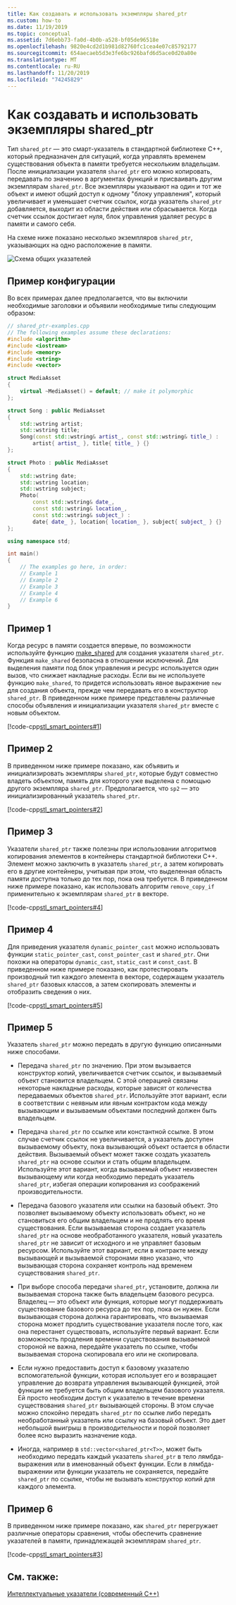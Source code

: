 ```yaml
---
title: Как создавать и использовать экземпляры shared_ptr
ms.custom: how-to
ms.date: 11/19/2019
ms.topic: conceptual
ms.assetid: 7d6ebb73-fa0d-4b0b-a528-bf05de96518e
ms.openlocfilehash: 9820e4cd2d1b981d82760fc1cea4e07c85792177
ms.sourcegitcommit: 654aecaeb5d3e3fe6bc926bafd6d5ace0d20a80e
ms.translationtype: MT
ms.contentlocale: ru-RU
ms.lasthandoff: 11/20/2019
ms.locfileid: "74245829"
---
```

# <a name="how-to-create-and-use-shared_ptr-instances"></a>Как создавать и использовать экземпляры shared_ptr

Тип `shared_ptr` — это смарт-указатель в стандартной библиотеке C++, который предназначен для ситуаций, когда управлять временем существования объекта в памяти требуется нескольким владельцам. После инициализации указателя `shared_ptr` его можно копировать, передавать по значению в аргументах функций и присваивать другим экземплярам `shared_ptr`. Все экземпляры указывают на один и тот же объект и имеют общий доступ к одному "блоку управления", который увеличивает и уменьшает счетчик ссылок, когда указатель `shared_ptr` добавляется, выходит из области действия или сбрасывается. Когда счетчик ссылок достигает нуля, блок управления удаляет ресурс в памяти и самого себя.

На схеме ниже показано несколько экземпляров `shared_ptr`, указывающих на одно расположение в памяти.

![Схема общих указателей](media/shared_ptr.png "Схема общих указателей")

## <a name="example-setup"></a>Пример конфигурации

Во всех примерах далее предполагается, что вы включили необходимые заголовки и объявили необходимые типы следующим образом:

```cpp
// shared_ptr-examples.cpp
// The following examples assume these declarations:
#include <algorithm>
#include <iostream>
#include <memory>
#include <string>
#include <vector>

struct MediaAsset
{
    virtual ~MediaAsset() = default; // make it polymorphic
};

struct Song : public MediaAsset
{
    std::wstring artist;
    std::wstring title;
    Song(const std::wstring& artist_, const std::wstring& title_) :
        artist{ artist_ }, title{ title_ } {}
};

struct Photo : public MediaAsset
{
    std::wstring date;
    std::wstring location;
    std::wstring subject;
    Photo(
        const std::wstring& date_,
        const std::wstring& location_,
        const std::wstring& subject_) :
        date{ date_ }, location{ location_ }, subject{ subject_ } {}
};

using namespace std;

int main()
{
    // The examples go here, in order:
    // Example 1
    // Example 2
    // Example 3
    // Example 4
    // Example 6
}
```

## <a name="example-1"></a>Пример 1

Когда ресурс в памяти создается впервые, по возможности используйте функцию [make_shared](../standard-library/memory-functions.md#make_shared) для создания указателя `shared_ptr`. Функция `make_shared` безопасна в отношении исключений. Для выделения памяти под блок управления и ресурс используется один вызов, что снижает накладные расходы. Если вы не используете функцию `make_shared`, то придется использовать явное выражение `new` для создания объекта, прежде чем передавать его в конструктор `shared_ptr`. В приведенном ниже примере представлены различные способы объявления и инициализации указателя `shared_ptr` вместе с новым объектом.

[!code-cpp[stl_smart_pointers#1](codesnippet/CPP/how-to-create-and-use-shared-ptr-instances_1.cpp)]

## <a name="example-2"></a>Пример 2

В приведенном ниже примере показано, как объявить и инициализировать экземпляры `shared_ptr`, которые будут совместно владеть объектом, память для которого уже выделена с помощью другого экземпляра `shared_ptr`. Предполагается, что `sp2` — это инициализированный указатель `shared_ptr`.

[!code-cpp[stl_smart_pointers#2](codesnippet/CPP/how-to-create-and-use-shared-ptr-instances_2.cpp)]

## <a name="example-3"></a>Пример 3

Указатели `shared_ptr` также полезны при использовании алгоритмов копирования элементов в контейнеры стандартной библиотеки C++. Элемент можно заключить в указатель `shared_ptr`, а затем копировать его в другие контейнеры, учитывая при этом, что выделенная область памяти доступна только до тех пор, пока она требуется. В приведенном ниже примере показано, как использовать алгоритм `remove_copy_if` применительно к экземплярам `shared_ptr` в векторе.

[!code-cpp[stl_smart_pointers#4](codesnippet/CPP/how-to-create-and-use-shared-ptr-instances_3.cpp)]

## <a name="example-4"></a>Пример 4

Для приведения указателя `dynamic_pointer_cast` можно использовать функции `static_pointer_cast`, `const_pointer_cast` и `shared_ptr`. Они похожи на операторы `dynamic_cast`, `static_cast` и `const_cast`. В приведенном ниже примере показано, как протестировать производный тип каждого элемента в векторе, содержащем указатель `shared_ptr` базовых классов, а затем скопировать элементы и отобразить сведения о них.

[!code-cpp[stl_smart_pointers#5](codesnippet/CPP/how-to-create-and-use-shared-ptr-instances_4.cpp)]

## <a name="example-5"></a>Пример 5

Указатель `shared_ptr` можно передать в другую функцию описанными ниже способами.

- Передача `shared_ptr` по значению. При этом вызывается конструктор копий, увеличивается счетчик ссылок, и вызываемый объект становится владельцем. С этой операцией связаны некоторые накладные расходы, которые зависят от количества передаваемых объектов `shared_ptr`. Используйте этот вариант, если в соответствии с неявным или явным контрактом кода между вызывающим и вызываемым объектами последний должен быть владельцем.

- Передача `shared_ptr` по ссылке или константной ссылке. В этом случае счетчик ссылок не увеличивается, а указатель доступен вызываемому объекту, пока вызывающий объект остается в области действия. Вызываемый объект может также создать указатель `shared_ptr` на основе ссылки и стать общим владельцем. Используйте этот вариант, когда вызываемый объект неизвестен вызывающему или когда необходимо передать указатель `shared_ptr`, избегая операции копирования из соображений производительности.

- Передача базового указателя или ссылки на базовый объект. Это позволяет вызываемому объекту использовать объект, но не становиться его общим владельцем и не продлять его время существования. Если вызываемая сторона создает указатель `shared_ptr` на основе необработанного указателя, новый указатель `shared_ptr` не зависит от исходного и не управляет базовым ресурсом. Используйте этот вариант, если в контракте между вызывающей и вызываемой сторонами явно указано, что вызывающая сторона сохраняет контроль над временем существования `shared_ptr`.

- При выборе способа передачи `shared_ptr`, установите, должна ли вызываемая сторона также быть владельцем базового ресурса. Владелец — это объект или функция, которые могут поддерживать существование базового ресурса до тех пор, пока он нужен. Если вызывающая сторона должна гарантировать, что вызываемая сторона может продлить существование указателя после того, как она перестанет существовать, используйте первый вариант. Если возможность продления времени существования вызываемой стороной не важна, передайте указатель по ссылке, чтобы вызываемая сторона скопировала его или не скопировала.

- Если нужно предоставить доступ к базовому указателю вспомогательной функции, которая использует его и возвращает управление до возврата управления вызывающей функцией, этой функции не требуется быть общим владельцем базового указателя. Ей просто необходим доступ к указателю в течение времени существования `shared_ptr` вызывающей стороны. В этом случае можно спокойно передать `shared_ptr` по ссылке либо передать необработанный указатель или ссылку на базовый объект. Это дает небольшой выигрыш в производительности и порой позволяет более ясно выразить назначение кода.

- Иногда, например в `std::vector<shared_ptr<T>>`, может быть необходимо передать каждый указатель `shared_ptr` в тело лямбда-выражения или в именованный объект функции. Если в лямбда-выражении или функции указатель не сохраняется, передайте `shared_ptr` по ссылке, чтобы не вызывать конструктор копий для каждого элемента.

## <a name="example-6"></a>Пример 6

В приведенном ниже примере показано, как `shared_ptr` перегружает различные операторы сравнения, чтобы обеспечить сравнение указателей в памяти, принадлежащей экземплярам `shared_ptr`.

[!code-cpp[stl_smart_pointers#3](codesnippet/CPP/how-to-create-and-use-shared-ptr-instances_6.cpp)]

## <a name="see-also"></a>См. также:

[Интеллектуальные указатели (современный C++)](smart-pointers-modern-cpp.md)
